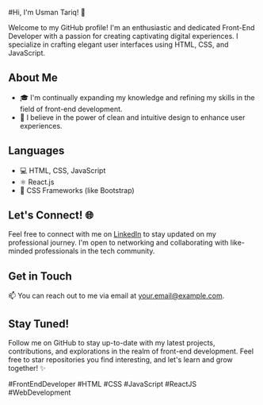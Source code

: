 #Hi, I'm Usman Tariq! 👋

Welcome to my GitHub profile! I'm an enthusiastic and dedicated Front-End Developer with a passion for creating captivating digital experiences. I specialize in crafting elegant user interfaces using HTML, CSS, and JavaScript.

## About Me

- 🎓 I'm continually expanding my knowledge and refining my skills in the field of front-end development.
- 🌟 I believe in the power of clean and intuitive design to enhance user experiences.

## Languages

- 💻 HTML, CSS, JavaScript
- ⚛️ React.js
- 🎨 CSS Frameworks (like Bootstrap)

## Let's Connect! 🌐

Feel free to connect with me on [LinkedIn](https://www.linkedin.com/in/muhammad-usman-00796928b/) to stay updated on my professional journey. I'm open to networking and collaborating with like-minded professionals in the tech community.

## Get in Touch

📫 You can reach out to me via email at [your.email@example.com](usmantariq2k5@gmail.com).

## Stay Tuned!

Follow me on GitHub to stay up-to-date with my latest projects, contributions, and explorations in the realm of front-end development. Feel free to star repositories you find interesting, and let's learn and grow together! ✨

#FrontEndDeveloper #HTML #CSS #JavaScript #ReactJS #WebDevelopment
